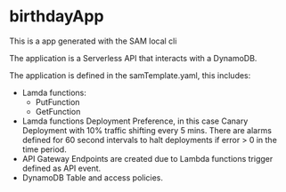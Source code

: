 # birthdayApp

This is a app generated with the SAM local cli

The application is a Serverless API that interacts with a DynamoDB.

The application is defined in the samTemplate.yaml, this includes:

- Lamda functions:
  - PutFunction
  - GetFunction
- Lamda functions Deployment Preference, in this case Canary Deployment with 10% traffic shifting every 5 mins.
  There are alarms defined for 60 second intervals to halt deployments if error > 0 in the time period.
- API Gateway Endpoints are created due to Lambda functions trigger defined as API event.
- DynamoDB Table and access policies.
